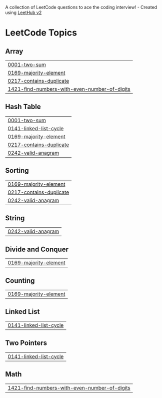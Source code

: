 A collection of LeetCode questions to ace the coding interview! - Created using [LeetHub v2](https://github.com/arunbhardwaj/LeetHub-2.0)
<!---LeetCode Topics Start-->
# LeetCode Topics
## Array
|  |
| ------- |
| [0001-two-sum](https://github.com/balakumar4/leetcode-solutions/tree/master/0001-two-sum) |
| [0169-majority-element](https://github.com/balakumar4/leetcode-solutions/tree/master/0169-majority-element) |
| [0217-contains-duplicate](https://github.com/balakumar4/leetcode-solutions/tree/master/0217-contains-duplicate) |
| [1421-find-numbers-with-even-number-of-digits](https://github.com/balakumar4/leetcode-solutions/tree/master/1421-find-numbers-with-even-number-of-digits) |
## Hash Table
|  |
| ------- |
| [0001-two-sum](https://github.com/balakumar4/leetcode-solutions/tree/master/0001-two-sum) |
| [0141-linked-list-cycle](https://github.com/balakumar4/leetcode-solutions/tree/master/0141-linked-list-cycle) |
| [0169-majority-element](https://github.com/balakumar4/leetcode-solutions/tree/master/0169-majority-element) |
| [0217-contains-duplicate](https://github.com/balakumar4/leetcode-solutions/tree/master/0217-contains-duplicate) |
| [0242-valid-anagram](https://github.com/balakumar4/leetcode-solutions/tree/master/0242-valid-anagram) |
## Sorting
|  |
| ------- |
| [0169-majority-element](https://github.com/balakumar4/leetcode-solutions/tree/master/0169-majority-element) |
| [0217-contains-duplicate](https://github.com/balakumar4/leetcode-solutions/tree/master/0217-contains-duplicate) |
| [0242-valid-anagram](https://github.com/balakumar4/leetcode-solutions/tree/master/0242-valid-anagram) |
## String
|  |
| ------- |
| [0242-valid-anagram](https://github.com/balakumar4/leetcode-solutions/tree/master/0242-valid-anagram) |
## Divide and Conquer
|  |
| ------- |
| [0169-majority-element](https://github.com/balakumar4/leetcode-solutions/tree/master/0169-majority-element) |
## Counting
|  |
| ------- |
| [0169-majority-element](https://github.com/balakumar4/leetcode-solutions/tree/master/0169-majority-element) |
## Linked List
|  |
| ------- |
| [0141-linked-list-cycle](https://github.com/balakumar4/leetcode-solutions/tree/master/0141-linked-list-cycle) |
## Two Pointers
|  |
| ------- |
| [0141-linked-list-cycle](https://github.com/balakumar4/leetcode-solutions/tree/master/0141-linked-list-cycle) |
## Math
|  |
| ------- |
| [1421-find-numbers-with-even-number-of-digits](https://github.com/balakumar4/leetcode-solutions/tree/master/1421-find-numbers-with-even-number-of-digits) |
<!---LeetCode Topics End-->